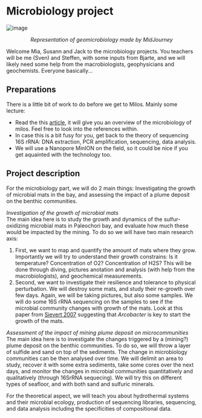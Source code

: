 # Microbiology project
![image](https://github.com/MeinzBeur/MilosSummerSchool2023/assets/43003903/bb21488b-38c1-4267-9855-62d0edfea197)
<p align="center">
  <i>Representation of geomicrobiology made by MidJourney</i>
</p>

Welcome Mia, Susann and Jack to the microbiology projects. You teachers will be me (Sven) and Steffen, with some inputs from Bjarte, and we will likely need some help from the macrobiologists, geophysicians and geochemists. Everyone basically...

## Preparations
There is a little bit of work to do before we get to Milos. Mainly some lecture:
- Read the this [article](https://www.frontiersin.org/articles/10.3389/fmicb.2022.1060168/full), it will give you an overview of the microbiology of milos. Feel free to look into the references within.
- In case this is a bit fusy for you, get back to the theory of sequencing 16S rRNA: DNA extraction, PCR amplification, sequencing, data analysis.
- We will use a Nanopore MinION on the field, so it could be nice if you get aquainted with the technology too.

## Project description
For the microbiology part, we will do 2 main things: Investigating the growth of microbial mats in the bay, and assessing the impact of a plume deposit on the benthic communities.

_Investigation of the growth of microbial mats_  
The main idea here is to study the growth and dynamics of the sulfur-oxidizing microbial mats in Paleochori bay, and evaluate how much these would be impacted by the mining. To do so we will have two main research axis:
1. First, we want to map and quantify the amount of mats where they grow. Importantly we will try to understand their growth constrains: Is it temperature? Concentration of O2? Concentration of H2S? This will be done through diving, pictures anotation and analysis (with help from the macrobiologists), and geochemical measurements.
2. Second, we want to investigate their resilience and tolerance to physical perturbation. We will destroy some mats, and study their re-growth over few days. Again, we will be taking pictures, but also some samples. We will do some 16S rRNA sequencing on the samples to see if the microbial community changes with growth of the mats. Look at this paper from [Sievert 2007](https://ami-journals.onlinelibrary.wiley.com/doi/10.1111/j.1462-2920.2006.01156.x) suggesting that _Arcobacter_ is key to start the growth of the mats.

_Assessment of the impact of mining plume deposit on microcommunities_  
The main idea here is to investigate the changes triggered by a (mining?) plume deposit on the benthic communities. To do so, we will throw a layer of sulfide and sand on top of the sediments. The change in microbiology communities can be then analysed over time. 
We will delimit an area to study, recover it with some extra sediments, take some cores over the next days, and monitor the changes in microbial communities quantitatively and qualitatively (through 16SrRNA sequecing). We will try this on different types of seafloor, and with both sand and sulfuric minerals.

For the theoretical aspect, we will teach you about hydrothermal systems and their microbial ecology, production of sequencing libraries, sequencing, and data analysis including the specificities of compositional data.
